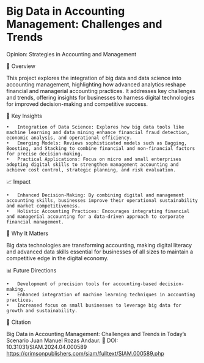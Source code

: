 # Big Data in Accounting Management: Challenges and Trends
Opinion: Strategies in Accounting and Management

📘 Overview

This project explores the integration of big data and data science into accounting management, highlighting how advanced analytics reshape financial and managerial accounting practices. It addresses key challenges and trends, offering insights for businesses to harness digital technologies for improved decision-making and competitive success.

🚀 Key Insights

	•	Integration of Data Science: Explores how big data tools like machine learning and data mining enhance financial fraud detection, economic analysis, and operational efficiency.
	•	Emerging Models: Reviews sophisticated models such as Bagging, Boosting, and Stacking to combine financial and non-financial factors for precise decision-making.
	•	Practical Applications: Focus on micro and small enterprises adopting digital skills to strengthen management accounting and achieve cost control, strategic planning, and risk evaluation.

📈 Impact

	•	Enhanced Decision-Making: By combining digital and management accounting skills, businesses improve their operational sustainability and market competitiveness.
	•	Holistic Accounting Practices: Encourages integrating financial and managerial accounting for a data-driven approach to corporate financial management.

🌟 Why It Matters

Big data technologies are transforming accounting, making digital literacy and advanced data skills essential for businesses of all sizes to maintain a competitive edge in the digital economy.

📊 Future Directions

	•	Development of precision tools for accounting-based decision-making.
	•	Enhanced integration of machine learning techniques in accounting practices.
	•	Increased focus on small businesses to leverage big data for growth and sustainability.

📄 Citation

Big Data in Accounting Management: Challenges and Trends in Today’s Scenario
Juan Manuel Rozas Andaur.
📄 DOI: 10.31031/SIAM.2024.04.000589
https://crimsonpublishers.com/siam/fulltext/SIAM.000589.php
